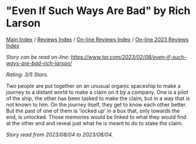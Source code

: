 # "Even If Such Ways Are Bad" by Rich Larson

[Main Index](../../../README.md) / [Reviews Index](../../README.md) / [On-line Reviews Index](../README.md) / [On-line 2023 Reviews Index](README.md)

*Story can be read on-line: <https://www.tor.com/2023/02/08/even-if-such-ways-are-bad-rich-larson/>*

*Rating: 3/5 Stars.*

Two people are put together on an unusual organic spaceship to make a journey to a distant world to make a claim on it by a company. One is a pilot of the ship, the other has been tasked to make the claim, but in a way that is not known to him. On the journey itself, they get to know each other better. But the past of one of them is 'locked up' in a box that, only towards the end, is unlocked. Those memories would be linked to what they would find at the other end and reveal just what he is meant to do to stake the claim.

*Story read from 2023/08/04 to 2023/08/04.*
